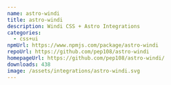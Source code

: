 ```yaml
---
name: astro-windi
title: astro-windi
description: Windi CSS + Astro Integrations
categories:
  - css+ui
npmUrl: https://www.npmjs.com/package/astro-windi
repoUrl: https://github.com/pep108/astro-windi
homepageUrl: https://github.com/pep108/astro-windi/
downloads: 438
image: /assets/integrations/astro-windi.svg
---
```

